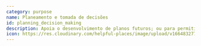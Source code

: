 ```yaml
---
category: purpose
name: Planeamento e tomada de decisões
id: planning_decision_making
description: Apoia o desenvolvimento de planos futuros; ou para permitir ou medir o impacto de uma decisão.
icon: https://res.cloudinary.com/helpful-places/image/upload/v1664832770/dtpr-icons/purpose/planning_svgs3k.svg
---
```

